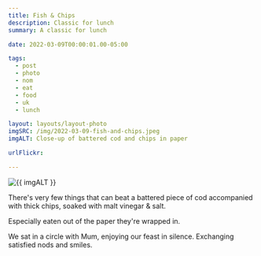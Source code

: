 ```yaml
---
title: Fish & Chips
description: Classic for lunch
summary: A classic for lunch

date: 2022-03-09T00:00:01.00-05:00

tags:
  - post
  - photo
  - nom
  - eat
  - food
  - uk
  - lunch

layout: layouts/layout-photo
imgSRC: /img/2022-03-09-fish-and-chips.jpeg
imgALT: Close-up of battered cod and chips in paper

urlFlickr: 

---
```

<p><img class="u-photo img-polaroid" src="{{ imgSRC }}" alt="{{ imgALT }}"></p>

There's very few things that can beat a battered piece of cod accompanied with thick chips, soaked with malt vinegar & salt.

Especially eaten out of the paper they're wrapped in.

We sat in a circle with Mum, enjoying our feast in silence. Exchanging satisfied nods and smiles.